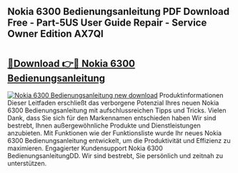## Nokia 6300 Bedienungsanleitung PDF Download Free - Part-5US User Guide Repair - Service Owner Edition AX7QI

# <h2><a href="http://df3tkgh.blite.top/?on=Nokia+6300+Bedienungsanleitung">🔗Download 👉🔴 Nokia 6300 Bedienungsanleitung</a></h2>

[![Nokia 6300 Bedienungsanleitung new download](https://i.imgur.com/lujVjoI.png)](http://df3tkgh.blite.top/?on=Nokia+6300+Bedienungsanleitung)
Produktinformationen Dieser Leitfaden erschließt das verborgene Potenzial Ihres neuen Nokia 6300 Bedienungsanleitung mit aufschlussreichen Tipps und Tricks. Vielen Dank, dass Sie sich für den Markennamen entschieden haben Wir sind bestrebt, Ihnen außergewöhnliche Produkte und Dienstleistungen anzubieten. Mit Funktionen wie der Funktionsliste wurde Ihr neues Nokia 6300 Bedienungsanleitung entwickelt, um die Produktivität und Effizienz zu maximieren. Engagierter Kundensupport Nokia 6300 BedienungsanleitungDD. Wir sind bestrebt, Sie persönlich und zeitnah zu unterstützen.
